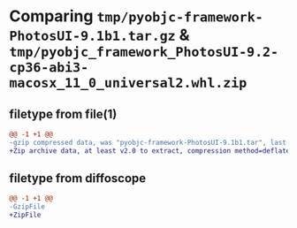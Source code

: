 # Comparing `tmp/pyobjc-framework-PhotosUI-9.1b1.tar.gz` & `tmp/pyobjc_framework_PhotosUI-9.2-cp36-abi3-macosx_11_0_universal2.whl.zip`

## filetype from file(1)

```diff
@@ -1 +1 @@
-gzip compressed data, was "pyobjc-framework-PhotosUI-9.1b1.tar", last modified: Sun Mar 26 11:34:04 2023, max compression
+Zip archive data, at least v2.0 to extract, compression method=deflate
```

## filetype from diffoscope

```diff
@@ -1 +1 @@
-GzipFile
+ZipFile
```

